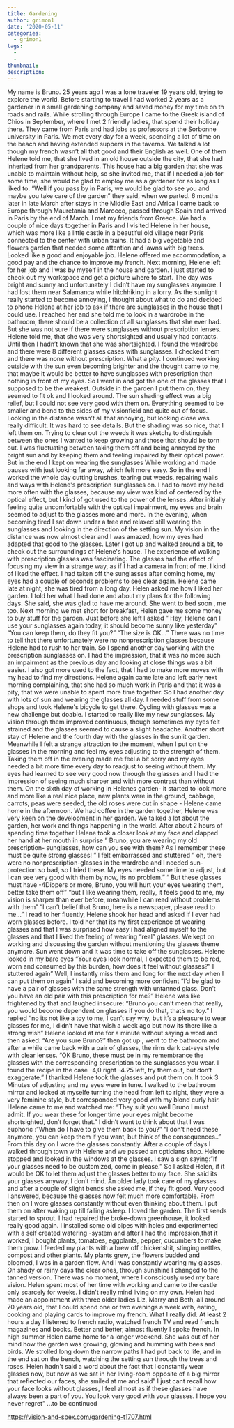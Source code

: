 ```yaml
---
title: Gardening
author: grimon1
date: '2020-05-11'
categories:
  - grimon1
tags:
  - 
  - 
thumbnail: 
description: 
---
```


My name is Bruno. 25 years ago I was a lone traveler 19 years old, trying to explore the world. Before starting to travel I had worked 2 years as a gardener in a small gardening company and saved money for my time on th roads and rails. While strolling through Europe I came to the Greek island of Chios in September, where I met 2 friendly ladies, that spend their holiday there. They came from Paris and had jobs as professors at the Sorbonne university in Paris. We met every day for a week, spending a lot of time on the beach and having extended suppers in the taverns. We talked a lot though my french wasn’t all that good and their English as well.
One of them Helene told me, that she lived in an old house outside the city, that she had inherited from her grandparents. This house had a big garden that she was unable to maintain without help, so she invited me, that if I needed a job for some time, she would be glad to employ me as a gardener for as long as I liked to. “Well if you pass by in Paris, we would be glad to see you and maybe you take care of the garden” they said, when we parted.
6 months later in late March after stays in the Middle East and Africa I came back to Europe through Mauretania and Marocco, passed through Spain and arrived in Paris by the end of March.
I met my friends from Greece. We had a couple of nice days together in Paris and I visited Helene in her house, which was more like a little castle in a beautiful old village near Paris connected to the center with urban trains. It had a big vegetable and flowers garden that needed some attention and lawns with big trees. Looked like a good and enjoyable job. Helene offered me accommodation, a good pay and the chance to improve my french.
Next morning, Helene left for her job and I was by myself in the house and garden. I just started to check out my workspace and get a picture where to start. The day was bright and sunny and unfortunately I didn’t have my sunglasses anymore. I had lost them near Salamanca while hitchhiking in a lorry.
As the sunlight really started to become annoying, I thought about what to do and decided to phone Helene at her job to ask if there are sunglasses in the house that I could use. I reached her and she told me to look in a wardrobe in the bathroom, there should be a collection of all sunglasses that she ever had. But she was not sure if there were sunglasses without prescription lenses. Helene told me, that she was very shortsighted and usually had contacts. Until then I hadn’t known that she was shortsighted.
I found the wardrobe and there were 8 different glasses cases with sunglasses. I checked them and there was none without prescription. What a pity. I continued working outside with the sun even becoming brighter and the thought came to me, that maybe it would be better to have sunglasses with prescription than nothing in front of my eyes. So I went in and got the one of the glasses that I supposed to be the weakest. Outside in the garden I put them on, they seemed to fit ok and I looked around. The sun shading effect was a big relief, but I could not see very good with them on. Everything seemed to be smaller and bend to the sides of my visionfield and quite out of focus. Looking in the distance wasn’t all that annoying, but looking close was really difficult. It was hard to see details. But the shading was so nice, that I left them on. Trying to clear out the weeds it was sketchy to distinguish between the ones I wanted to keep growing and those that should be torn out. I was fluctuating between taking them off and being annoyed by the bright sun and by keeping them and feeling impaired by their optical power. But in the end I kept on wearing the sunglasses While working and made pauses with just looking far away, which felt more easy. So in the end I worked the whole day cutting brushes, tearing out weeds, repairing walls and ways with Helene's prescription sunglasses on. I had to move my head more often with the glasses, because my view was kind of centered by the optical effect, but I kind of got used to the power of the lenses. After initially feeling quite uncomfortable with the optical impairment, my eyes and brain seemed to adjust to the glasses more and more.
In the evening, when becoming tired I sat down under a tree and relaxed still wearing the sunglasses and looking in the direction of the setting sun. My vision in the distance was now almost clear and I was amazed, how my eyes had adapted that good to the glasses. Later I got up and walked around a bit, to check out the surroundings of Helene's house. The experience of walking with prescription glasses was fascinating. The glasses had the effect of focusing my view in a strange way, as if I had a camera in front of me. I kind of liked the effect.
I had taken off the sunglasses after coming home, my eyes had a couple of seconds problems to see clear again. Helene came late at night, she was tired from a long day. Helen asked me how I liked her garden. I told her what I had done and about my plans for the following days. She said, she was glad to have me around. She went to bed soon , me too.
Next morning we met short for breakfast, Helen gave me some money to buy stuff for the garden. Just before she left I asked ” Hey, Helene can I use your sunglasses again today, it should become sunny like yesterday” “You can keep them, do they fit you?” “The size is OK…” There was no time to tell that there unfortunately were no nonprescription glasses because Helene had to rush to her train.
So I spend another day working with the prescription sunglasses on. I had the impression, that it was no more such an impairment as the previous day and looking at close things was a bit easier. I also got more used to the fact, that I had to make more moves with my head to find my directions. 
Helene again came late and left early next morning complaining, that she had so much work in Paris and that it was a pity, that we were unable to spent more time together. So I had another day with lots of sun and wearing the glasses all day. I needed stuff from some shops and took Helene's bicycle to get there. Cycling with glasses was a new challenge but doable. I started to really like my new sunglasses. My vision through them improved continuous, though sometimes my eyes felt strained and the glasses seemed to cause a slight headache.
Another short stay of Helene and the fourth day with the glasses in the sunlit garden. Meanwhile I felt a strange attraction to the moment, when I put on the glasses in the morning and feel my eyes adjusting to the strength of them. Taking them off in the evening made me feel a bit sorry and my eyes needed a bit more time every day to readjust to seeing without them. My eyes had learned to see very good now through the glasses and I had the impression of seeing much sharper and with more contrast than without them. 
On the sixth day of working in Helenes garden- it started to look more and more like a real nice place, new plants were in the ground, cabbage, carrots, peas were seeded, the old roses were cut in shape - Helene came home in the afternoon. We had coffee in the garden together, Helene was very keen on the development in her garden. We talked a lot about the garden, her work and things happening in the world. 
After about 2 hours of spending time together Helene took a closer look at my face and clapped her hand at her mouth in surprise ” Bruno, you are wearing my old prescription- sunglasses, how can you see with them? As I remember these must be quite strong glasses! ” I felt embarrassed and stuttered ” oh, there were no nonprescription-glasses in the wardrobe and I needed sun-protection so bad, so I tried these. My eyes needed some time to adjust, but I can see very good with them by now, its no problem.” “ But these glasses must have -4Diopers or more, Bruno, you will hurt your eyes wearing them, better take them off” “but I like wearing them, really, it feels good to me, my vision is sharper than ever before, meanwhile I can read without problems with them” “I can’t belief that Bruno, here is a newspaper, please read to me…” I read to her fluently, Helene shook her head and asked if I ever had worn glasses before. I told her that its my first experience of wearing glasses and that I was surprised how easy i had aligned myself to the glasses and that I liked the feeling of wearing “real” glasses.
We kept on working and discussing the garden without mentioning the glasses theme anymore. Sun went down and it was time to take off the sunglasses. Helene looked in my bare eyes “Your eyes look normal, I expected them to be red, worn and consumed by this burden, how does it feel without glasses?” I stuttered again” Well, I instantly miss them and long for the next day when I can put them on again” I said and becoming more confident “I’d be glad to have a pair of glasses with the same strength with untanned glass. Don’t you have an old pair with this prescription for me?” Helene was like frightened by that and laughed insecure: “Bruno you can’t mean that really, you would become dependent on glasses if you do that, that’s no toy.” I replied “no its not like a toy to me, I can’t say why, but it’s a pleasure to wear glasses for me, I didn’t have that wish a week ago but now its there like a strong wish” Helene looked at me for a minute without saying a word and then asked: “Are you sure Bruno?” then got up , went to the bathroom and after a while came back with a pair of glasses, the rims dark cat-eye style with clear lenses. “OK Bruno, these must be in my remembrance the glasses with the corresponding prescription to the sunglasses you wear. I found the recipe in the case -4,0 right -4.25 left, try them out, but don’t exaggerate.”
I thanked Helene took the glasses and put them on. It took 3 Minutes of adjusting and my eyes were in tune. I walked to the bathroom mirror and looked at myselfe turning the head from left to right, they were a very feminine style, but corresponded very good with my blond curly hair. Helene came to me and watched me: “They suit you well Bruno I must admit. If you wear these for longer time your eyes might become shortsighted, don’t forget that.” I didn’t want to think about that I was euphoric :”When do I have to give them back to you?” “I don’t need these anymore, you can keep them if you want, but think of the consequences..”
From this day on I wore the glasses constantly. After a couple of days I walked through town with Helene and we passed an opticians shop. Helene stopped and looked in the windows at the glasses. I saw a sign saying:”If your glasses need to be customized, come in please.” So I asked Helen, if it would be OK to let them adjust the glasses better to my face. She said its your glasses anyway, I don’t mind. An older lady took care of my glasses and after a couple of slight bends she asked me, if they fit good. Very good I answered, because the glasses now felt much more comfortable.
From then on I wore glasses constantly without even thinking about them. I put them on after waking up till falling asleep. I loved the garden. The first seeds started to sprout. I had repaired the broke-down greenhouse, it looked really good again. I installed some old pipes with holes and experimented with a self created watering -system and after I had the impression,that it worked, I bought plants, tomatoes, eggplants, pepper, cucumbers to make them grow. I feeded my plants with a brew off chickenshit, stinging nettles, compost and other plants.
My plants grew, the flowers budded and bloomed, I was in a garden flow. And I was constantly wearing my glasses. On shady or rainy days the clear ones, through sunshine I changed to the tanned version. There was no moment, where I consciously used my bare vision. Helen spent most of her time with working and came to the castle only scarcely for weeks. I didn't really mind living on my own. Helen had made an appointment with three older ladies Liz, Marry and Beth, all around 70 years old, that I could spend one or two evenings a week with, eating, cooking and playing cards to improve my french. What I really did. At least 2 hours a day I listened to french radio, watched french TV and read french magazines and books. Better and better, almost fluently I spoke french.
In high summer Helen came home for a longer weekend. She was out of her mind how the garden was growing, glowing and humming with bees and birds. We strolled long down the narrow paths I had put back to life, and in the end sat on the bench, watching the setting sun through the trees and roses. 
Helen hadn't said a word about the fact that I constantly wear glasses now, but now as we sat in her living-room opposite of a big mirror that reflected our faces, she smiled at me and said” I just cant recall how your face looks without glasses, I feel almost as if these glasses have always been a part of you. You look very good with your glasses. I hope you never regret” ...to be continued

https://vision-and-spex.com/gardening-t1707.html
